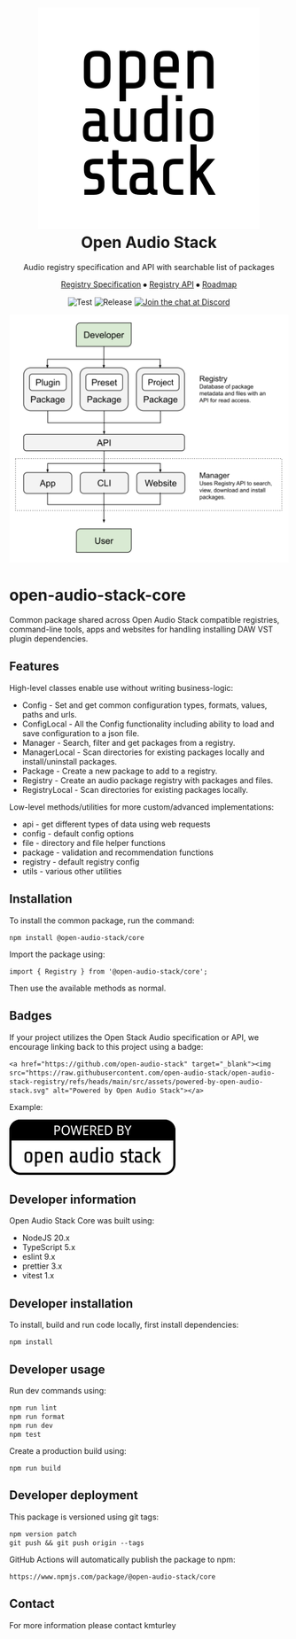 <div align="center">
<h1>
  <img src="https://raw.githubusercontent.com/open-audio-stack/open-audio-stack-registry/refs/heads/main/src/assets/open-audio-stack-logo.svg" alt="Open Audio Stack Logo"><br />
  Open Audio Stack
</h1>
<p>Audio registry specification and API with searchable list of packages</p>
  <p>
    <a href="https://github.com/open-audio-stack/open-audio-stack-core/wiki/Open-Audio-Stack-%E2%80%90-Registry-%E2%80%90-Specification-1.0.0">Registry Specification</a>
    ⦁︎
    <a href="https://open-audio-stack.github.io/open-audio-stack-registry">Registry API</a>
    ⦁︎
    <a href="https://github.com/orgs/open-audio-stack/projects">Roadmap</a>
  </p>
<p>

![Test](https://github.com/open-audio-stack/open-audio-stack-core/workflows/Test/badge.svg)
![Release](https://github.com/open-audio-stack/open-audio-stack-core/workflows/Release/badge.svg)
<a href="https://discord.com/invite/9D94f98PxP" target="_blank"><img src="https://img.shields.io/badge/chat-on%20discord-7289DA.svg" alt="Join the chat at Discord"></a>

![Open Audio Stack - Manager - Specification 1.0.0](https://raw.githubusercontent.com/open-audio-stack/open-audio-stack-registry/refs/heads/main/src/assets/open-audio-stack-diagram-manager.svg)

</div>

# open-audio-stack-core

Common package shared across Open Audio Stack compatible registries, command-line tools, apps and websites for handling installing DAW VST plugin dependencies.

## Features

High-level classes enable use without writing business-logic:

- Config - Set and get common configuration types, formats, values, paths and urls.
- ConfigLocal - All the Config functionality including ability to load and save configuration to a json file.
- Manager - Search, filter and get packages from a registry.
- ManagerLocal - Scan directories for existing packages locally and install/uninstall packages.
- Package - Create a new package to add to a registry.
- Registry - Create an audio package registry with packages and files.
- RegistryLocal - Scan directories for existing packages locally.

Low-level methods/utilities for more custom/advanced implementations:

- api - get different types of data using web requests
- config - default config options
- file - directory and file helper functions
- package - validation and recommendation functions
- registry - default registry config
- utils - various other utilities

## Installation

To install the common package, run the command:

    npm install @open-audio-stack/core

Import the package using:

    import { Registry } from '@open-audio-stack/core';

Then use the available methods as normal.

## Badges

If your project utilizes the Open Stack Audio specification or API, we encourage linking back to this project using a badge:

```
<a href="https://github.com/open-audio-stack" target="_blank"><img src="https://raw.githubusercontent.com/open-audio-stack/open-audio-stack-registry/refs/heads/main/src/assets/powered-by-open-audio-stack.svg" alt="Powered by Open Audio Stack"></a>
```

Example:

<a href="https://github.com/open-audio-stack" target="_blank"><img src="https://raw.githubusercontent.com/open-audio-stack/open-audio-stack-registry/refs/heads/main/src/assets/powered-by-open-audio-stack.svg" alt="Powered by Open Audio Stack"></a>

## Developer information

Open Audio Stack Core was built using:

- NodeJS 20.x
- TypeScript 5.x
- eslint 9.x
- prettier 3.x
- vitest 1.x

## Developer installation

To install, build and run code locally, first install dependencies:

    npm install

## Developer usage

Run dev commands using:

    npm run lint
    npm run format
    npm run dev
    npm test

Create a production build using:

    npm run build

## Developer deployment

This package is versioned using git tags:

    npm version patch
    git push && git push origin --tags

GitHub Actions will automatically publish the package to npm:

    https://www.npmjs.com/package/@open-audio-stack/core

## Contact

For more information please contact kmturley
